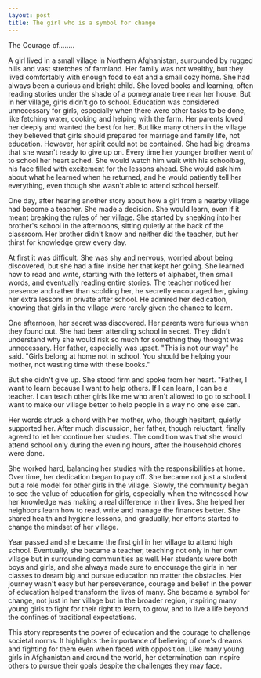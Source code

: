 ```yaml
---
layout: post
title: The girl who is a symbol for change
---
```

    
The Courage of........

A girl lived in a small village in Northern Afghanistan, surrounded by rugged hills and vast stretches of farmland. Her family was not wealthy, but they lived comfortably with enough food to eat and a small cozy home. She had always been a curious and bright child. She loved books and learning, often reading stories under the shade of a pomegranate tree near her house. But in her village, girls didn't go to school. Education was considered unnecessary for girls, especially when there were other tasks to be done, like fetching water, cooking and helping with the farm. Her parents loved her deeply and wanted the best for her. But like many others in the village they believed that girls should prepared for marriage and family life, not education. However, her spirit could not be contained. She had big dreams that she wasn't ready to give up on. Every time her younger brother went of to school her heart ached. She would watch him walk with his schoolbag, his face filled with excitement for the lessons ahead.  She would ask him about what he learned when he returned, and he would patiently tell her everything, even though she wasn't able to attend school herself.

One day, after hearing another story about how a girl from a nearby village had become a teacher. She made a decision. She would learn, even if it meant breaking the rules of her village. She started by sneaking into her brother's school in the afternoons, sitting quietly at the back of the classroom. Her brother didn't know and neither did the teacher, but her thirst for knowledge grew every day.

At first it was difficult. She was shy and nervous, worried about being discovered, but she had a fire inside her that kept her going. She learned how to read and write, starting with the letters of alphabet, then small words, and eventually reading entire stories. The teacher noticed her presence and rather than scolding her, he secretly encouraged her, giving her extra lessons in private after school. He admired her dedication, knowing that girls in the village were rarely given the chance to learn.

One afternoon, her secret was discovered. Her parents were furious when they found out.  She had been attending school in secret. They didn't understand why she would risk so much for something they thought was unnecessary. Her father, especially was upset.  "This is not our way" he said. "Girls belong at home not in school. You should be helping your mother, not wasting time with these books."

But she didn't give up. She stood firm and spoke from her heart. "Father, I want to learn because I want to help others. If I can learn, I can be a teacher. I can teach other girls like me who aren't allowed to go to school. I want to make our village better to help people in a way no one else can.

Her words struck a chord with her mother, who, though hesitant, quietly supported her. After much discussion, her father, though reluctant, finally agreed to let her continue her studies. The condition was that she would attend school only during the evening hours, after the household chores were done.

She worked hard, balancing her studies with the responsibilities at home. Over time, her dedication began to pay off. She became not just a student but a role model for other girls in the village. Slowly, the community began to see the value of education for girls, especially when the witnessed how her knowledge was making a real difference in their lives. She helped her neighbors learn how to read, write and manage the finances better. She shared health and hygiene lessons, and gradually, her efforts started to change the mindset of her village.

Year passed and she became the first girl in her village to attend high school. Eventually, she became a teacher, teaching not only in her own village but in surrounding communities as well.  Her students were both boys and girls, and she always made sure to encourage the girls in her classes to dream big and pursue education no matter the obstacles.  Her journey wasn't easy but her perseverance, courage and belief in the power of education helped transform the lives of many. She became a symbol for change, not just in her village but in the broader region, inspiring many young girls to fight for their right to learn, to grow, and to live a life beyond the confines of traditional expectations.

This story represents the power of education and the courage to challenge societal norms. It highlights the importance of believing of one's dreams and fighting for them even when faced with opposition. Like many young girls in Afghanistan and around the world, her determination can inspire others to pursue their goals despite the challenges they may face.
